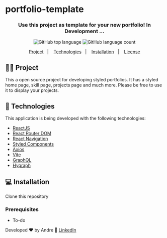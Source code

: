 # portfolio-template

<h3 align="center">
  Use this project as template for your new portfolio! In Development ...
</h3>

<p align="center">
  <img alt="GitHub top language" src="https://img.shields.io/github/languages/top/Andre2553/portfolio-template">
  
  <img alt="GitHub language count" src="https://img.shields.io/github/languages/count/Andre2553/portfolio-template">
</p>

<p align="center">
  <a href="#%EF%B8%8F-project">Project</a>&nbsp;&nbsp;&nbsp;|&nbsp;&nbsp;&nbsp;
  <a href="#-technologies">Technologies</a>&nbsp;&nbsp;&nbsp;|&nbsp;&nbsp;&nbsp;
  <a href="#-Installation">Installation</a>&nbsp;&nbsp;&nbsp;|&nbsp;&nbsp;&nbsp;
  <a href="#-licença">License</a>
</p>


## 🦸‍♀️ Project

This a open source project for developing styled portfolios. It has a styled home page, skill page, projects page and much more. Please be free to use it to display your projects.

## 🚀 Technologies

This application is being developed with the following technologies:

- [ReactJS](https://reactjs.org/)
- [React Router DOM](https://reacttraining.com/react-router/)
- [React Navigation](https://reactnavigation.org/)
- [Styled Components](https://styled-components.com/)
- [Axios](https://github.com/axios/axios)
- [Vite](https://vitejs.dev/)
- [GraphQL](https://graphql.org/)
- [Hygraph](https://hygraph.com/)

## 💻 Installation

Clone this repository

### Prerequisites

- To-do


Developed ♥ by Andre :wave: [LinkedIn](https://www.linkedin.com/in/andrerodrigueslima)
 
